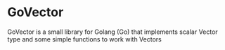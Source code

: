 # GoVector

GoVector is a small library for Golang (Go) that implements scalar Vector type and some simple functions to work with Vectors
